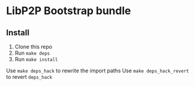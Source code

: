 # LibP2P Bootstrap bundle

## Install

1. Clone this repo
2. Run `make deps`
3. Run `make install`

Use `make deps_hack` to rewrite the import paths
Use `make deps_hack_revert` to revert `deps_hack`